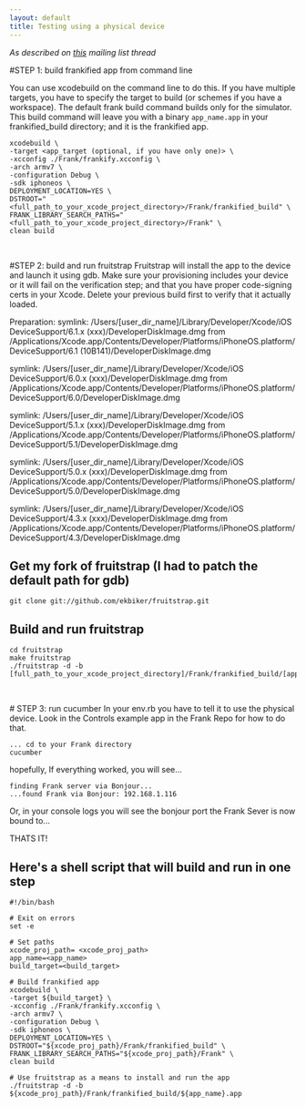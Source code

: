 ```yaml
---
layout: default
title: Testing using a physical device
---
```


*As described on [this](https://groups.google.com/d/msg/frank-discuss/GHgxxJWAs4I/LvEBlQ6VGp4J) mailing list thread*


#STEP 1: build frankified app from command line

You can use xcodebuild on the command line to do this.  If you have multiple targets, you have to specify the target to build (or schemes if you have a workspace).   The default frank build command builds only for the simulator.  This build command will leave you with a binary `app_name.app` in your frankified_build directory; and it is the frankified app.

    xcodebuild \
    -target <app_target (optional, if you have only one)> \
    -xcconfig ./Frank/frankify.xcconfig \
    -arch armv7 \
    -configuration Debug \
    -sdk iphoneos \
    DEPLOYMENT_LOCATION=YES \
    DSTROOT="<full_path_to_your_xcode_project_directory>/Frank/frankified_build" \
    FRANK_LIBRARY_SEARCH_PATHS="<full_path_to_your_xcode_project_directory>/Frank" \
    clean build

<p>&nbsp;</p>

#STEP 2: build and run fruitstrap
Fruitstrap will install the app to the device and launch it using gdb. Make sure your provisioning includes your device or it will fail on the verification step; and that you have proper code-signing certs in your Xcode.  Delete your previous build first to verify that it actually loaded.

Preparation:
symlink: /Users/[user_dir_name]/Library/Developer/Xcode/iOS DeviceSupport/6.1.x (xxx)/DeveloperDiskImage.dmg from 
		 /Applications/Xcode.app/Contents/Developer/Platforms/iPhoneOS.platform/DeviceSupport/6.1 (10B141)/DeveloperDiskImage.dmg

symlink: /Users/[user_dir_name]/Library/Developer/Xcode/iOS DeviceSupport/6.0.x (xxx)/DeveloperDiskImage.dmg from 
		 /Applications/Xcode.app/Contents/Developer/Platforms/iPhoneOS.platform/DeviceSupport/6.0/DeveloperDiskImage.dmg
		
symlink: /Users/[user_dir_name]/Library/Developer/Xcode/iOS DeviceSupport/5.1.x (xxx)/DeveloperDiskImage.dmg from 
		 /Applications/Xcode.app/Contents/Developer/Platforms/iPhoneOS.platform/DeviceSupport/5.1/DeveloperDiskImage.dmg

symlink: /Users/[user_dir_name]/Library/Developer/Xcode/iOS DeviceSupport/5.0.x (xxx)/DeveloperDiskImage.dmg from 
		 /Applications/Xcode.app/Contents/Developer/Platforms/iPhoneOS.platform/DeviceSupport/5.0/DeveloperDiskImage.dmg

symlink: /Users/[user_dir_name]/Library/Developer/Xcode/iOS DeviceSupport/4.3.x (xxx)/DeveloperDiskImage.dmg from 
		 /Applications/Xcode.app/Contents/Developer/Platforms/iPhoneOS.platform/DeviceSupport/4.3/DeveloperDiskImage.dmg

## Get my fork of fruitstrap (I had to patch the default path for gdb)

    git clone git://github.com/ekbiker/fruitstrap.git

## Build and run fruitstrap

    cd fruitstrap
    make fruitstrap
    ./fruitstrap -d -b [full_path_to_your_xcode_project_directory]/Frank/frankified_build/[app_name].app


<p>&nbsp;</p>
# STEP 3: run cucumber
In your env.rb you have to tell it to use the physical device.  Look in the Controls example app in the Frank Repo for how to do that. 

    ... cd to your Frank directory
    cucumber

hopefully, If everything worked, you will see...

    finding Frank server via Bonjour...
    ...found Frank via Bonjour: 192.168.1.116

Or, in your console logs you will see the bonjour port the Frank Sever is now bound to...


THATS IT! 

## Here's a shell script that will build and run in one step

    #!/bin/bash

    # Exit on errors
    set -e

    # Set paths
    xcode_proj_path= <xcode_proj_path>
    app_name=<app_name>
    build_target=<build_target>

    # Build frankified app
    xcodebuild \
    -target ${build_target} \
    -xcconfig ./Frank/frankify.xcconfig \
    -arch armv7 \
    -configuration Debug \
    -sdk iphoneos \
    DEPLOYMENT_LOCATION=YES \
    DSTROOT="${xcode_proj_path}/Frank/frankified_build" \
    FRANK_LIBRARY_SEARCH_PATHS="${xcode_proj_path}/Frank" \
    clean build

    # Use fruitstrap as a means to install and run the app
    ./fruitstrap -d -b ${xcode_proj_path}/Frank/frankified_build/${app_name}.app

